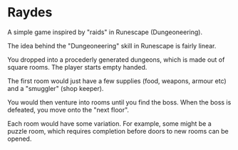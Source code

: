# Raydes
A simple game inspired by "raids" in Runescape (Dungeoneering). 

The idea behind the "Dungeoneering" skill in Runescape is fairly linear.

You dropped into a procederly generated dungeons, which is made out of square rooms. The player starts empty handed.


The first room would just have a few supplies (food, weapons, armour etc) and a "smuggler" (shop keeper).

You would then venture into rooms until you find the boss. When the boss is defeated, you move onto the "next floor".

Each room would have some variation. For example, some might be a puzzle room, which requires completion before doors to new rooms can be opened.

